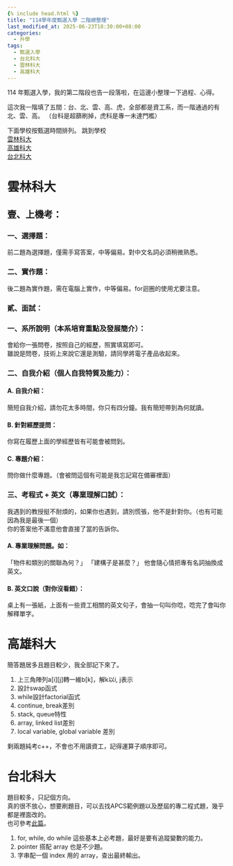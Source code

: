 ```yaml
---
{% include head.html %}
title: "114學年度甄選入學 二階總整理"
last_modified_at: 2025-06-23T18:30:00+08:00
categories:
  - 升學
tags:
  - 甄選入學
  - 台北科大
  - 雲林科大
  - 高雄科大
---
```


114 年甄選入學，我的第二階段也告一段落啦，在這邊小整理一下過程、心得。

這次我一階填了五間：台、北、雲、高、虎，全部都是資工系，而一階通過的有北、雲、高。
（台科是超篩刷掉，虎科是專一未達門檻）

下面學校按甄選時間排列。
跳到學校  
[雲林科大](#雲林科大)  
[高雄科大](#高雄科大)  
[台北科大](#台北科大)  


# 雲林科大

## 壹、上機考：
### 一、選擇題：
前二題為選擇題，僅需手寫答案，中等偏易。對中文名詞必須稍微熟悉。
### 二、實作題：
後二題為實作題，需在電腦上實作，中等偏易。for迴圈的使用尤要注意。
### 貳、面試：
### 一、系所說明（本系培育重點及發展簡介）：
會給你一張問卷，按照自己的經歷，照實填寫即可。  
雖說是問卷，技術上來說它還是測驗，請同學將電子產品收起來。
### 二、自我介紹（個人自我特質及能力）：
#### A. 自我介紹：
簡短自我介紹，請勿花太多時間，你只有四分鐘。我有簡短帶到為何就讀。
#### B. 針對經歷提問：
你寫在履歷上面的學經歷皆有可能會被問到。
#### C. 專題介紹：
問你做什麼專題。（會被問這個有可能是我忘記寫在備審裡面）
### 三、考程式 + 英文（專業理解口試）：
我遇到的教授挺不耐煩的，如果你也遇到，請別慌張，他不是針對你。（也有可能因為我是最後一個）  
你的答案他不滿意他會直接了當的告訴你。
#### A. 專業理解問題。如：
「物件和類別的關聯為何？」
「建構子是甚麼？」
他會隨心情把專有名詞抽換成英文。
#### B. 英文口說（對你沒看錯）：
桌上有一張紙，上面有一些資工相關的英文句子，會抽一句叫你唸，唸完了會叫你解釋單字。

# 高雄科大
簡答題居多且題目較少，我全部記下來了。  
1. 上三角陣列a[i][j]轉一維b[k]，解k以i, j表示  
2. 設計swap函式  
3. while設計factorial函式  
4. continue, break差別  
5. stack, queue特性  
6. array, linked list差別  
7. local variable, global variable 差別  
  
剩兩題純考c++，不會也不用讀資工，記得運算子順序即可。  

# 台北科大
題目較多，只記個方向。  
真的很不放心，想要刷題目，可以去找APCS範例題以及歷屆的專二程式題，幾乎都是裡面改的。  
也可參考[此篇](https://hackmd.io/@dkri3c1/S1qBg6V4el)。

1. for, while, do while 這些基本上必考題，最好是要有追蹤變數的能力。
2. pointer 搭配 array 也是不少題。
3. 字串配一個 index 用的 array，查出最終輸出。
